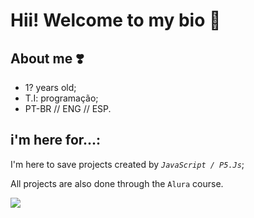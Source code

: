 # Hii! Welcome to my bio 🍎

## About me ❣️

- 1? years old;
- T.I: programação;
- PT-BR // ENG // ESP.

## i'm here for...:

I'm here to save projects created by _`JavaScript / P5.Js`_;

All projects are also done through the `Alura` course.

![](https://images.app.goo.gl/nwbt1e2rED2Qwzsz7)
